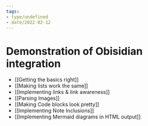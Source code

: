 ```yaml
---
tags:
- type/undefined
- date/2022-02-12
---
```


# Demonstration of Obisidian integration
- [[Getting the basics right]]
- [[Making lists work the same]]
- [[Implementing links & link awareness]]
- [[Parsing Images]]
- [[Making Code blocks look pretty]]
- [[Implementing Note Inclusions]]
- [[Implementing Mermaid diagrams in HTML output]]

